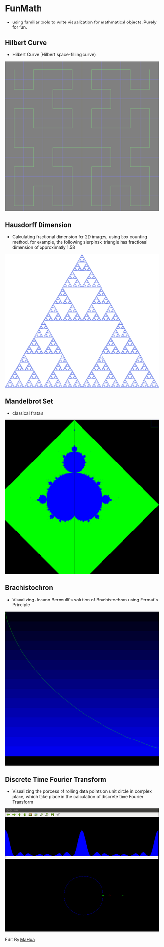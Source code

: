 # FunMath

* using familiar tools to write visualization for mathmatical objects. Purely for fun.

## Hilbert Curve

* Hilbert Curve (Hilbert space-filling curve)

![hilbert](images/hilbert.png)

## Hausdorff Dimension

* Calculating fractional dimension for 2D images, using box counting method. 
  for example, the following sierpinski triangle has fractional dimension of approximatly 1.58

![sierpinski](images/1024-Sierpinski_triangle.png)

## Mandelbrot Set

* classical fratals

![mandelbrot](images/mandelbrot.png)

## Brachistochron

* Visualizing Johann Bernoulli's solution of Brachistochron using Fermat's Principle

![bernoulli's brachistochron](images/brachistochron.png)

## Discrete Time Fourier Transform

* Visualizing the porcess of rolling data points on unit circle in complex plane, which take
  place in the calculation of discrete time Fourier Transform

![dtft](images/dtft.png)

Edit By [MaHua](http://mahua.jser.me)
